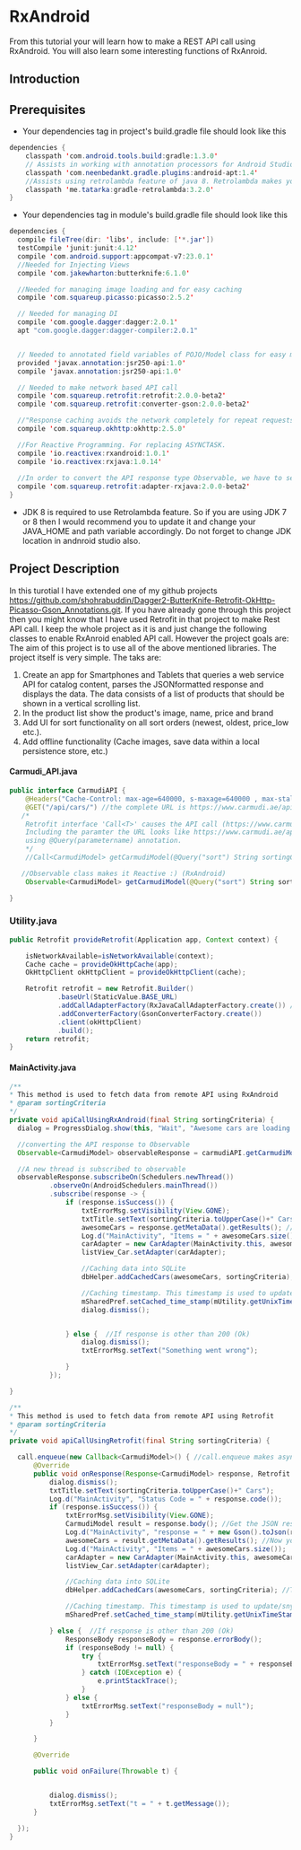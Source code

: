 # RxAndroid
From this tutorial your will learn how to make a REST API call using RxAndroid. You will also learn some interesting functions of RxAnroid.

## Introduction


## Prerequisites

* Your dependencies tag in project's build.gradle file should look like this
```java
dependencies {
    classpath 'com.android.tools.build:gradle:1.3.0'
    // Assists in working with annotation processors for Android Studio.
    classpath 'com.neenbedankt.gradle.plugins:android-apt:1.4'
    //Assists using retrolambda feature of java 8. Retrolambda makes your code more readable by hiding a lot of boilerplate code.
    classpath 'me.tatarka:gradle-retrolambda:3.2.0'
}
  ```
* Your dependencies tag in module's build.gradle file should look like this
```java
dependencies {
  compile fileTree(dir: 'libs', include: ['*.jar'])
  testCompile 'junit:junit:4.12'
  compile 'com.android.support:appcompat-v7:23.0.1'
  //Needed for Injecting Views
  compile 'com.jakewharton:butterknife:6.1.0'

  //Needed for managing image loading and for easy caching
  compile 'com.squareup.picasso:picasso:2.5.2'

  // Needed for managing DI
  compile 'com.google.dagger:dagger:2.0.1'
  apt "com.google.dagger:dagger-compiler:2.0.1"


  // Needed to annotated field variables of POJO/Model class for easy mapping with JSON fields
  provided 'javax.annotation:jsr250-api:1.0'
  compile 'javax.annotation:jsr250-api:1.0'

  // Needed to make network based API call
  compile 'com.squareup.retrofit:retrofit:2.0.0-beta2'
  compile 'com.squareup.retrofit:converter-gson:2.0.0-beta2'

  //"Response caching avoids the network completely for repeat requests" - http://square.github.io/okhttp/
  compile 'com.squareup.okhttp:okhttp:2.5.0'

  //For Reactive Programming. For replacing ASYNCTASK.
  compile 'io.reactivex:rxandroid:1.0.1'
  compile 'io.reactivex:rxjava:1.0.14'
  
  //In order to convert the API response type Observable, we have to set the call adapter to RxJavaCallAdapter.
  compile 'com.squareup.retrofit:adapter-rxjava:2.0.0-beta2'
}
  ```
* JDK 8 is required to use Retrolambda feature. So if you are using JDK 7 or 8 then I would recommend you to update it and change your JAVA_HOME and path variable accordingly. Do not forget to change JDK location in andnroid studio also.


## Project Description
In this turotial I have extended one of my github projects https://github.com/shohrabuddin/Dagger2-ButterKnife-Retrofit-OkHttp-Picasso-Gson_Annotations.git. If you have already gone through this project then you might know that I have used Retrofit in that project to make Rest API call. I keep the whole project as it is and just change the following classes to enable RxAnroid enabled API call. However the project goals are:
The aim of this project is to use all of the above mentioned libraries. The project itself is very simple. The taks are:

1. Create an app for Smartphones and Tablets that queries a web service API for catalog
content, parses the JSONformatted response and displays the data. The data consists of a list of products that should be shown in a vertical scrolling list.
2. In the product list show the product's image, name, price and brand
3. Add UI for sort functionality on all sort orders (newest, oldest, price_low etc.).
4. Add offline functionality (Cache images, save data within a local persistence store, etc.)

#### Carmudi_API.java
```java
public interface CarmudiAPI {
    @Headers("Cache-Control: max-age=640000, s-maxage=640000 , max-stale=2419200") // This is optional
    @GET("/api/cars/") //the complete URL is https://www.carmudi.ae/api/cars/ (https://www.carmudi.ae is the base URL which is available in StaticValue class)
   /*
    Retrofit interface 'Call<T>' causes the API call (https://www.carmudi.ae/api/cars). The URL takes a query parameter called 'sort'.
    Including the paramter the URL looks like https://www.carmudi.ae/api/cars/sort:[value] (value could be newest, oldest etc). You can add query parameter by
    using @Query(parametername) annotation.
    */
    //Call<CarmudiModel> getCarmudiModel(@Query("sort") String sortingCriteria);

   //Observable class makes it Reactive :) (RxAndroid)
    Observable<CarmudiModel> getCarmudiModel(@Query("sort") String sortingCriteria);

}
```

### Utility.java
```java
public Retrofit provideRetrofit(Application app, Context context) {

    isNetworkAvailable=isNetworkAvailable(context);
    Cache cache = provideOkHttpCache(app);
    OkHttpClient okHttpClient = provideOkHttpClient(cache);

    Retrofit retrofit = new Retrofit.Builder()
            .baseUrl(StaticValue.BASE_URL)
            .addCallAdapterFactory(RxJavaCallAdapterFactory.create()) //In order to convert the API response type Observable, we have to set the call adapter to RxJavaCallAdapter.
            .addConverterFactory(GsonConverterFactory.create())
            .client(okHttpClient)
            .build();
    return retrofit;
}
```

#### MainActivity.java
```java
/**
* This method is used to fetch data from remote API using RxAndroid
* @param sortingCriteria
*/
private void apiCallUsingRxAndroid(final String sortingCriteria) {
  dialog = ProgressDialog.show(this, "Wait", "Awesome cars are loading for you...");

  //converting the API response to Observable
  Observable<CarmudiModel> observableResponse = carmudiAPI.getCarmudiModel(sortingCriteria);

  //A new thread is subscribed to observable
  observableResponse.subscribeOn(Schedulers.newThread())
          .observeOn(AndroidSchedulers.mainThread())
          .subscribe(response -> {
              if (response.isSuccess()) {
                  txtErrorMsg.setVisibility(View.GONE);
                  txtTitle.setText(sortingCriteria.toUpperCase()+" Cars");
                  awesomeCars = response.getMetaData().getResults(); //Now you can access all fields of CarmudiModel class in familiar OOP Style
                  Log.d("MainActivity", "Items = " + awesomeCars.size());
                  carAdapter = new CarAdapter(MainActivity.this, awesomeCars);
                  listView_Car.setAdapter(carAdapter);

                  //Caching data into SQLite
                  dbHelper.addCachedCars(awesomeCars, sortingCriteria); //Traditional Way

                  //Caching timestamp. This timestamp is used to update/snychronize local SQLite DB with remote DB
                  mSharedPref.setCached_time_stamp(mUtility.getUnixTimeStamp());
                  dialog.dismiss();


              } else {  //If response is other than 200 (Ok)
                  dialog.dismiss();
                  txtErrorMsg.setText("Something went wrong");

              }
          });

}

/**
* This method is used to fetch data from remote API using Retrofit
* @param sortingCriteria
*/
private void apiCallUsingRetrofit(final String sortingCriteria) {

  call.enqueue(new Callback<CarmudiModel>() { //call.enqueue makes asynchronous call of API, call.create makes synchronous call
      @Override
      public void onResponse(Response<CarmudiModel> response, Retrofit retrofit) {
          dialog.dismiss();
          txtTitle.setText(sortingCriteria.toUpperCase()+" Cars");
          Log.d("MainActivity", "Status Code = " + response.code());
          if (response.isSuccess()) {
              txtErrorMsg.setVisibility(View.GONE);
              CarmudiModel result = response.body(); //Get the JSON response which is mapped to CarmudiModel POJO class (MAGIC!!). No JSON parsing is needed at all!!
              Log.d("MainActivity", "response = " + new Gson().toJson(result));
              awesomeCars = result.getMetaData().getResults(); //Now you can access all fields of CarmudiModel class in familiar OOP Style
              Log.d("MainActivity", "Items = " + awesomeCars.size());
              carAdapter = new CarAdapter(MainActivity.this, awesomeCars);
              listView_Car.setAdapter(carAdapter);

              //Caching data into SQLite
              dbHelper.addCachedCars(awesomeCars, sortingCriteria); //Traditional Way

              //Caching timestamp. This timestamp is used to update/snychronize local SQLite DB with remote DB
              mSharedPref.setCached_time_stamp(mUtility.getUnixTimeStamp());

          } else {  //If response is other than 200 (Ok)
              ResponseBody responseBody = response.errorBody();
              if (responseBody != null) {
                  try {
                      txtErrorMsg.setText("responseBody = " + responseBody.string());
                  } catch (IOException e) {
                      e.printStackTrace();
                  }
              } else {
                  txtErrorMsg.setText("responseBody = null");
              }
          }

      }

      @Override

      public void onFailure(Throwable t) {


          dialog.dismiss();
          txtErrorMsg.setText("t = " + t.getMessage());
      }

  });
}
```

